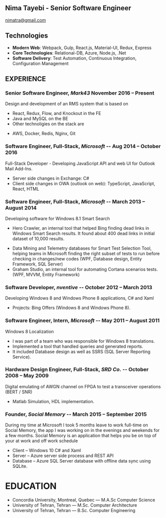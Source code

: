 Nima Tayebi - Senior Software Engineer
---------------
nimatra@gmail.com 


Technologies
---------------
* **Modern Web**: Webpack, Gulp, React.js, Material-UI, Redux, Express
* **Core Technologies**: Relational-DB, Azure, Node.js, .Net
* **Software Delivery**: Test Automation, Continuous Integration, Configuration Management

EXPERIENCE
----------

### **Senior Software Engineer**, *Mark43* November 2016 – Present
 Design and development of an RMS system that is based on
 - React, Redux, Flow, and Knockout in the FE
 - Java and MySQL on the BE
 - Other technoligies on the stack are
 * AWS, Docker, Redis, Nginx, Git

### **Software Engineer, Full-Stack**, *Microsoft* -- Aug 2014 – October 2016
 Full-Stack Developer - Developing JavaScript API and web UI for Outlook Mail Add-Ins.  
 - Server side changes in Exchange: C# 
 - Client side changes in OWA (outlook on web): TypeScript, JavaScript, React, HTML

### **Software Engineer, Full-Stack**, *Microsoft* -- March 2013 – August 2014
 Developing software for Windows 8.1 Smart Search  
 * Hero Crawler, an internal tool that helped Bing finding dead links in Windows Smart Search results. It found about 400 dead links in initial dataset of 10,000 results. 
 - Data Mining and Telemetry databases for Smart Test Selection Tool, helping teams in Microsoft finding the right subset of tests to run before checking in changes/new codes (WPF, Database design, Entity Framework, SQL Server) 
 - Graham Studio, an internal tool for automating Cortana scenarios tests. (WPF, MVVM, Entity Framework) 
 
### **Software Developer**, *nventive* -- October 2012 – March 2013
 Developing Windows 8 and Windows Phone 8 applications, C# and Xaml  
 - Projects: Bing Offers (Windows 8 and Windows Phone 8). 
 
### **Software Engineer, Intern**, *Microsoft* -- May 2011 – August 2011
 Windows 8 Localization 
 * I was part of a team who was responsible for Windows 8 translations. 
 * Implemented a tool that handled queries and generated reports. 
 * It included Database design as well as SSRS (SQL Server Reporting Service). 
 
### **Hardware Design Engineer, Full-Stack**, *SRD Co.* -- October 2008 – May 2009 
 Digital emulating of AWGN channel on FPGA to test a transceiver operations (BERT / SNR) 
 - Matlab Simulation, HDL implementation. 
 
### **Founder**, *Social Memory* -- March 2015 – September 2015 
During my time at Microsoft I took 5 months leave to work full-time on Social Memory, the app I was working on in the evenings and weekends for a few months.
Social Memory is an application that helps you be on top of your at work and off work schedule  
 - Client – Windows 10 C# and Xaml 
 - Server – Azure server side process and REST API 
 - Database – Azure SQL Server database with offline data sync using SQLite.

EDUCATION
=========
 - Concordia University, Montreal, Quebec — M.A.Sc Computer Science
 - University of Tehran, Tehran — M.Sc. Computer Architecture
 - University of Tehran, Tehran — B.Sc. Computer Engineering

